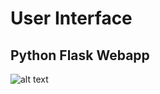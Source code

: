 # User Interface

## Python Flask Webapp
![alt text](https://github.com/workocate/workocate/blob/master/src/site/images/task-input-ui.png "Task input UI")
